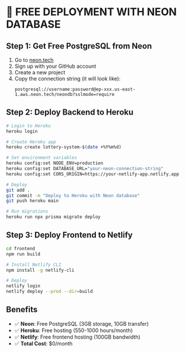 # 🚀 **FREE DEPLOYMENT WITH NEON DATABASE**

## **Step 1: Get Free PostgreSQL from Neon**

1. Go to [neon.tech](https://neon.tech)
2. Sign up with your GitHub account
3. Create a new project
4. Copy the connection string (it will look like):
   ```
   postgresql://username:password@ep-xxx.us-east-1.aws.neon.tech/neondb?sslmode=require
   ```

## **Step 2: Deploy Backend to Heroku**

```bash
# Login to Heroku
heroku login

# Create Heroku app
heroku create lottery-system-$(date +%Y%m%d)

# Set environment variables
heroku config:set NODE_ENV=production
heroku config:set DATABASE_URL="your-neon-connection-string"
heroku config:set CORS_ORIGIN=https://your-netlify-app.netlify.app

# Deploy
git add .
git commit -m "Deploy to Heroku with Neon database"
git push heroku main

# Run migrations
heroku run npx prisma migrate deploy
```

## **Step 3: Deploy Frontend to Netlify**

```bash
cd frontend
npm run build

# Install Netlify CLI
npm install -g netlify-cli

# Deploy
netlify login
netlify deploy --prod --dir=build
```

## **Benefits**
- ✅ **Neon**: Free PostgreSQL (3GB storage, 10GB transfer)
- ✅ **Heroku**: Free hosting (550-1000 hours/month)
- ✅ **Netlify**: Free frontend hosting (100GB bandwidth)
- ✅ **Total Cost**: $0/month
